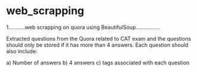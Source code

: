 # web_scrapping

1...........web scrapping on quora using BeautifulSoup................

Extracted questions from the Quora related to CAT exam and the questions should only be stored if it has more than 4 answers.
Each question should also include:

a) Number of answers
b) 4 answers
c) tags associated with each question
